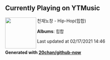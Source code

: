 ## Currently Playing on YTMusic

[<img align="left" width="100" src="https://lh3.googleusercontent.com/k-9qrFwkWi4YPuyyLM3KtIs-Xj8u5Ii4EPRp-whxFKE-XYTaX-lpOf_GfZEoj-j78QGIM96iEZ6RhNDm">](https://music.youtube.com/channel/UC3NFM7nvnZEmSItn687o1NA)

천재노창 - Hip-Hop(힙합)

**Albums**: 힙합

Last updated at 02/17/2021 14:46

#### Generated with [20chan/github-now](https://github.com/20chan/github-now)


<!--
**20chan/20chan** is a ✨ _special_ ✨ repository because its `README.md` (this file) appears on your GitHub profile.

Here are some ideas to get you started:

- 🔭 I’m currently working on ...
- 🌱 I’m currently learning ...
- 👯 I’m looking to collaborate on ...
- 🤔 I’m looking for help with ...
- 💬 Ask me about ...
- 📫 How to reach me: ...
- 😄 Pronouns: ...
- ⚡ Fun fact: ...
-->
